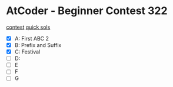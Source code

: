 # AtCoder - Beginner Contest 322

[contest](https://atcoder.jp/contests/abc322)
[quick sols](https://www.youtube.com/watch?v=ed9sY7kRleg)


- [X] A: First ABC 2
- [X] B: Prefix and Suffix
- [X] C: Festival
- [ ] D:
- [ ] E
- [ ] F
- [ ] G
